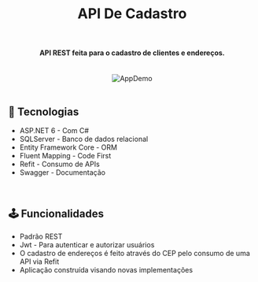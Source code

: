 <h1 align="center">
    API De Cadastro
    <br>
    <br>
</h1>
<h4 align="center">
  API REST feita para o cadastro de clientes e endereços.
   <br>
   <br>
</h4>
  <p align="center">
  <img alt="AppDemo" src="https://user-images.githubusercontent.com/83559381/158005436-bb6891a5-a882-4c38-8522-0dc2db6d0275.png" />
   <br>
  <br
</p>

## :rocket: Tecnologias
- ASP.NET 6 - Com C#
- SQLServer - Banco de dados relacional
- Entity Framework Core - ORM
- Fluent Mapping - Code First
- Refit - Consumo de APIs
- Swagger - Documentação
<br>

## 	:joystick: Funcionalidades
- Padrão REST
- Jwt - Para autenticar e autorizar usuários
- O cadastro de endereços é feito através do CEP pelo consumo de uma API via Refit
- Aplicação construída visando novas implementações
<br>

